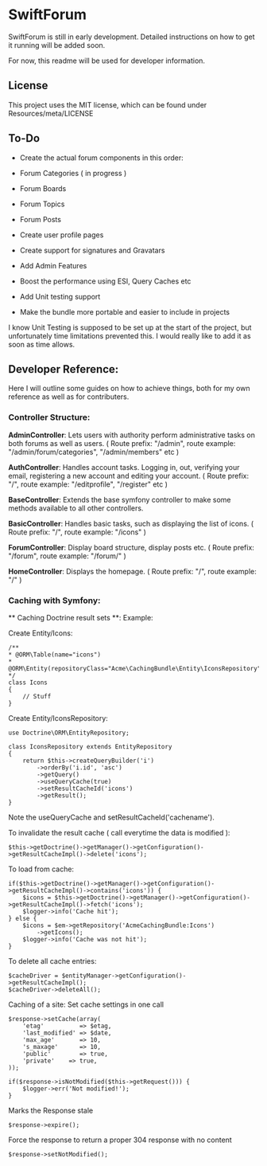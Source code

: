 SwiftForum
========================

SwiftForum is still in early development. Detailed instructions on how to get it running will be added soon.

For now, this readme will be used for developer information.

License
-----------------------
This project uses the MIT license, which can be found under Resources/meta/LICENSE

To-Do
------------------------


* Create the actual forum components in this order:
* Forum Categories ( in progress )
* Forum Boards
* Forum Topics
* Forum Posts


* Create user profile pages
* Create support for signatures and Gravatars
* Add Admin Features
* Boost the performance using ESI, Query Caches etc
* Add Unit testing support
* Make the bundle more portable and easier to include in projects

I know Unit Testing is supposed to be set up at the start of the project, but unfortunately time limitations prevented this.
I would really like to add it as soon as time allows.

Developer Reference:
-------------------------
Here I will outline some guides on how to achieve things, both for my own reference as well as for contributers.

### Controller Structure:
**AdminController**:
Lets users with authority perform administrative tasks on both forums as well as users. ( Route prefix: "/admin", route example: "/admin/forum/categories", "/admin/members" etc )

**AuthController**:
Handles account tasks. Logging in, out, verifying your email, registering a new account and editing your account. ( Route prefix: "/", route example: "/editprofile", "/register" etc )

**BaseController**:
Extends the base symfony controller to make some methods available to all other controllers.

**BasicController**:
Handles basic tasks, such as displaying the list of icons. ( Route prefix: "/", route example: "/icons" )

**ForumController**:
Display board structure, display posts etc. ( Route prefix: "/forum", route example: "/forum/" )

**HomeController**:
Displays the homepage. ( Route prefix: "/", route example: "/" )

### Caching with Symfony:

** Caching Doctrine result sets **:
Example:

Create Entity/Icons:

    /**
    * @ORM\Table(name="icons")
    * @ORM\Entity(repositoryClass="Acme\CachingBundle\Entity\IconsRepository")
    */
    class Icons
    {
        // Stuff
    }


Create Entity/IconsRepository:

    use Doctrine\ORM\EntityRepository;

    class IconsRepository extends EntityRepository
    {
        return $this->createQueryBuilder('i')
            ->orderBy('i.id', 'asc')
            ->getQuery()
            ->useQueryCache(true)
            ->setResultCacheId('icons')
            ->getResult();
    }

Note the useQueryCache and setResultCacheId('cachename').

To invalidate the result cache ( call everytime the data is modified ):

    $this->getDoctrine()->getManager()->getConfiguration()->getResultCacheImpl()->delete('icons');

To load from cache:

    if($this->getDoctrine()->getManager()->getConfiguration()->getResultCacheImpl()->contains('icons')) {
        $icons = $this->getDoctrine()->getManager()->getConfiguration()->getResultCacheImpl()->fetch('icons');
        $logger->info('Cache hit');
    } else {
        $icons = $em->getRepository('AcmeCachingBundle:Icons')
            ->getIcons();
        $logger->info('Cache was not hit');
    }

To delete all cache entries:

    $cacheDriver = $entityManager->getConfiguration()->getResultCacheImpl();
    $cacheDriver->deleteAll();

Caching of a site:
Set cache settings in one call

    $response->setCache(array(
        'etag'          => $etag,
        'last_modified' => $date,
        'max_age'       => 10,
        's_maxage'      => 10,
        'public'        => true,
        'private'    => true,
    ));

    if($response->isNotModified($this->getRequest())) {
        $logger->err('Not modified!');
    }


Marks the Response stale

    $response->expire();

Force the response to return a proper 304 response with no content

    $response->setNotModified();

